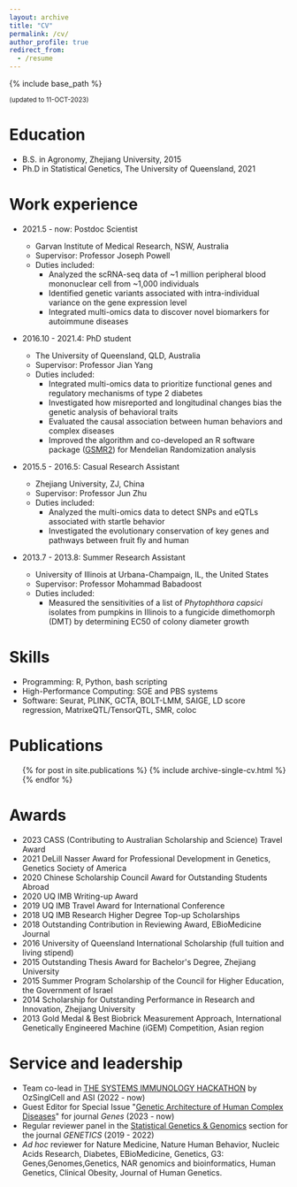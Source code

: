 ```yaml
---
layout: archive
title: "CV"
permalink: /cv/
author_profile: true
redirect_from:
  - /resume
---
```


{% include base_path %}


<small>(updated to 11-OCT-2023)</small>


Education
======
* B.S. in Agronomy, Zhejiang University, 2015
* Ph.D in Statistical Genetics, The University of Queensland, 2021

Work experience
======
* 2021.5 - now: Postdoc Scientist
  * Garvan Institute of Medical Research, NSW, Australia
  * Supervisor: Professor Joseph Powell
  * Duties included:
    * Analyzed the scRNA-seq data of ~1 million peripheral blood mononuclear cell from ~1,000 individuals 
    *	Identified genetic variants associated with intra-individual variance on the gene expression level 
    *	Integrated multi-omics data to discover novel biomarkers for autoimmune diseases

      
* 2016.10 - 2021.4: PhD student
  * The University of Queensland, QLD, Australia
  * Supervisor: Professor Jian Yang
  * Duties included:
    * Integrated multi-omics data to prioritize functional genes and regulatory mechanisms of type 2 diabetes
    * Investigated how misreported and longitudinal changes bias the genetic analysis of behavioral traits
    * Evaluated the causal association between human behaviors and complex diseases
    * Improved the algorithm and co-developed an R software package ([GSMR2](https://github.com/jianyanglab/gsmr2)) for Mendelian Randomization analysis
  

* 2015.5 - 2016.5: Casual Research Assistant
  * Zhejiang University, ZJ, China
  * Supervisor: Professor Jun Zhu
  * Duties included:
    * Analyzed the multi-omics data to detect SNPs and eQTLs associated with startle behavior
    * Investigated the evolutionary conservation of key genes and pathways between fruit fly and human


* 2013.7 - 2013.8: Summer Research Assistant
  * University of Illinois at Urbana-Champaign, IL, the United States
  * Supervisor: Professor Mohammad Babadoost
  * Duties included:
    * Measured the sensitivities of a list of *Phytophthora capsici* isolates from pumpkins in Illinois to a fungicide dimethomorph (DMT) by determining EC50 of colony diameter growth


Skills
======
* Programming: R, Python, bash scripting
* High-Performance Computing: SGE and PBS systems
* Software: Seurat, PLINK, GCTA, BOLT-LMM, SAIGE, LD score regression, MatrixeQTL/TensorQTL, SMR, coloc

Publications
======
  <ul>{% for post in site.publications %}
    {% include archive-single-cv.html %}
  {% endfor %}</ul>
  
Awards
======

* 2023  CASS (Contributing to Australian Scholarship and Science) Travel Award
* 2021  DeLill Nasser Award for Professional Development in Genetics, Genetics Society of America
* 2020  Chinese Scholarship Council Award for Outstanding Students Abroad 
* 2020  UQ IMB Writing-up Award
* 2019  UQ IMB Travel Award for International Conference
* 2018  UQ IMB Research Higher Degree Top-up Scholarships 
* 2018  Outstanding Contribution in Reviewing Award, EBioMedicine Journal
* 2016  University of Queensland International Scholarship (full tuition and living stipend)   
* 2015  Outstanding Thesis Award for Bachelor's Degree, Zhejiang University    
* 2015  Summer Program Scholarship of the Council for Higher Education, the Government of Israel
* 2014  Scholarship for Outstanding Performance in Research and Innovation, Zhejiang University
* 2013  Gold Medal & Best Biobrick Measurement Approach, International Genetically Engineered Machine (iGEM) Competition, Asian region

  
Service and leadership
======
* Team co-lead in [THE SYSTEMS IMMUNOLOGY HACKATHON](https://www.immunology.org.au/events/2022-ASI-Systems-Immunology-SIG-Hackathon/) by OzSinglCell and ASI (2022 - now)
* Guest Editor for Special Issue "[Genetic Architecture of Human Complex Diseases](https://www.mdpi.com/journal/genes/special_issues/3L73G34ZP6)" for journal *Genes* (2023 - now)
* Regular reviewer panel in the [Statistical Genetics & Genomics](https://academic.oup.com/genetics/pages/early-career-reviewers) section for the journal *GENETICS* (2019 - 2022)
* *Ad hoc* reviewer for Nature Medicine, Nature Human Behavior, Nucleic Acids Research, Diabetes, EBioMedicine, Genetics, G3: Genes,Genomes,Genetics, NAR genomics and bioinformatics, Human Genetics, Clinical Obesity, Journal of Human Genetics.

